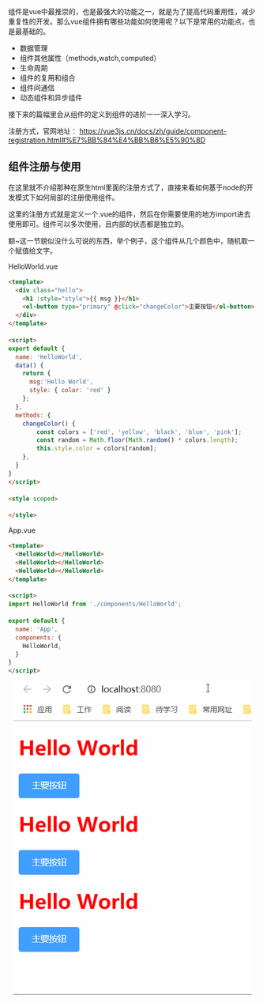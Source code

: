 组件是vue中最推崇的，也是最强大的功能之一，就是为了提高代码重用性，减少重复性的开发。那么vue组件拥有哪些功能如何使用呢？以下是常用的功能点，也是最基础的。
* 数据管理
* 组件其他属性（methods,watch,computed）
* 生命周期
* 组件的复用和组合
* 组件间通信
* 动态组件和异步组件

接下来的篇幅里会从组件的定义到组件的进阶一一深入学习。

注册方式，官网地址：
https://vue3js.cn/docs/zh/guide/component-registration.html#%E7%BB%84%E4%BB%B6%E5%90%8D

## 组件注册与使用
在这里就不介绍那种在原生html里面的注册方式了，直接来看如何基于node的开发模式下如何局部的注册使用组件。

这里的注册方式就是定义一个.vue的组件，然后在你需要使用的地方import进去使用即可。组件可以多次使用，且内部的状态都是独立的。

额~这一节貌似没什么可说的东西，举个例子，这个组件从几个颜色中，随机取一个赋值给文字。

HelloWorld.vue
```html
<template>
  <div class="hello">
    <h1 :style="style">{{ msg }}</h1>
    <el-button type="primary" @click="changeColor">主要按钮</el-button>
  </div>
</template>

<script>
export default {
  name: 'HelloWorld',
  data() {
    return {
      msg:'Hello World',
      style: { color: 'red' }
    };
  },
  methods: {
    changeColor() {
        const colors = ['red', 'yellow', 'black', 'blue', 'pink'];
        const random = Math.floor(Math.random() * colors.length);
        this.style.color = colors[random];
    },
  }
}
</script>

<style scoped>

</style>
```
App.vue
```html
<template>
  <HelloWorld></HelloWorld>
  <HelloWorld></HelloWorld>
  <HelloWorld></HelloWorld>
</template>

<script>
import HelloWorld from './components/HelloWorld';

export default {
  name: 'App',
  components: {
    HelloWorld,
  }
}
</script>
```
<div style="text-align: center"><img src="./组件/组件注册使用.gif"></div>

